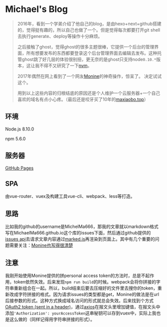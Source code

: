 # Michael's Blog
> 2016年，看到一个学弟介绍了他自己的blog，是由hexo+next+github搭建的，觉得挺有趣的，所以自己也做了一个。但是觉得每次都要打开git shell去执行generate、deploy等操作十分麻烦。
>
> 之后接触了ghost，觉得ghost的很多主题很棒，它提供一个后台的管理界面，所有想要发布的东西都要登录这个后台管理界面去编辑去发布。这种托管ghost跳了好几层的体验很别扭，更无奈的是ghost只支持node`0.10.*`版本，这让我不得不又研究了一下[nvm](https://github.com/coreybutler/nvm-windows)。
>
> 2017年偶然在网上看到了一个网友[Monine](https://monine.github.io/#/)的神奇操作，惊呆了。 决定试试这个。
>
> 用到以上这些内容的归根结底的原因还是个人维护一个云服务器+一个自己喜欢的域名有点小心疼。（最后还是咬牙买了10年的[maxiaobo.top](https://maxiaobo.top/)）

## 环境

Node.js 8.10.0

npm 5.6.0

## 服务器

[GitHub Pages](https://pages.github.com/)

## SPA

由vue-router、vuex及构建工具vue-cli、webpack、less等打造。

## 思路

比如我的github的username是MichelMa666，那我的文章就以markdown格式写在MichaelMa666.github.io这个库的issues下面，然后通过github提供的[issues api](https://developer.github.com/v3/issues/)去请求文章内容通过[marked.js](https://www.npmjs.com/package/marked)再渲染到页面上。其中有几个重要的问题需要关注：[Monine也写得很清楚](https://github.com/Monine/monine.github.io/blob/master/README.md )

## 注意

我刚开始使用Monine提供的拼personal access token的方法时，总是不起作用，token依然失效。后来发现`npm run build`的时候。webpack会将你拼接的字符串重新组合在一起。所以，build结束后要去压缩好的文件里去搜你的token，重新改成字符拼接的格式。因为请求issues的类型都是get，Monine的做法是在url后接参数的形式。这种方式换成域名访问的形式就总会失效。后来找到个方式[OAuth2 token (sent in a header)](https://developer.github.com/v3/#authentication)，通过[axios](https://github.com/axios/axios)在报文头里增加键值，在报文头中添加`'Authorization': yourAccessToken`这串秘钥可以存到vuex中，实际上我也是这么做的（同样记得用字符串拼接的形式）。
